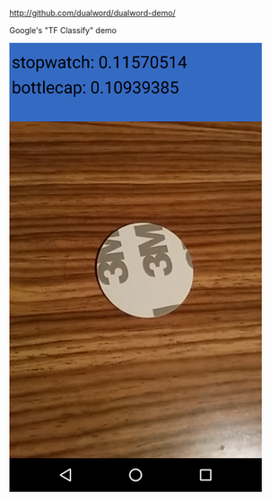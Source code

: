 
http://github.com/dualword/dualword-demo/

Google's "TF Classify" demo

![Screenshot1](screenshot.png)

